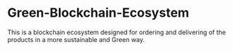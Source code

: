 # Green-Blockchain-Ecosystem
This is a blockchain ecosystem designed for ordering and delivering of the products in a more sustainable and Green way.
